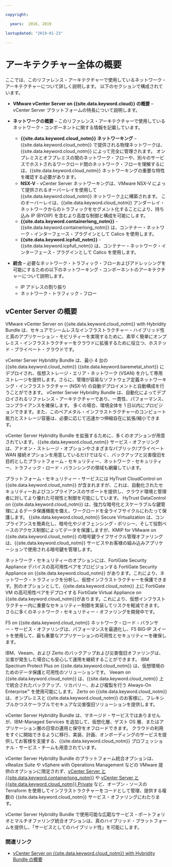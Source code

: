 ```yaml
---

copyright:

  years:  2016, 2019

lastupdated: "2019-01-23"

---
```


# アーキテクチャー全体の概要

ここでは、このリファレンス・アーキテクチャーで使用しているネットワーク・アーキテクチャーについて詳しく説明します。 以下のセクションで構成されています。
* **VMware vCenter Server on {{site.data.keyword.cloud}} の概要** – vCenter Server プラットフォームの特長について説明します。
* **ネットワークの概要** – このリファレンス・アーキテクチャーで使用しているネットワーク・コンポーネントに関する情報を記載しています。
  - **{{site.data.keyword.cloud_notm}} ネットワーキング** – {{site.data.keyword.cloud_notm}} で提供される物理ネットワークは、{{site.data.keyword.cloud_notm}} によって完全に管理されます。 オンプレミスとオフプレミスの間のネットワーク・フローや、別々のサービスでホストされるワークロード間のネットワーク・フローを理解するには、{{site.data.keyword.cloud_notm}} ネットワーキングの重要な特性を確認する必要があります。
  - **NSX-V** - vCenter Server ネットワーキングは、VMware NSX-V によって提供されるオーバーレイを使用して {{site.data.keyword.cloud_notm}} ネットワーク上に構築されます。 このオーバーレイは、{{site.data.keyword.cloud_notm}} アンダーレイ・ネットワークからのトラフィックをセグメント化することにより、持ち込み IP (BYOIP) を含むより高度な制御と構成を可能にします。
  - **{{site.data.keyword.containerlong_notm}}** - {{site.data.keyword.containerlong_notm}} は、コンテナー・ネットワーク・インターフェース・プラグインとして Calico を使用します。
  - **{{site.data.keyword.icpfull_notm}}** - {{site.data.keyword.icpfull_notm}} は、コンテナー・ネットワーク・インターフェース・プラグインとして Calico を使用します。

* **統合** – 必要なネットワーク・トラフィック・フローおよびアドレッシングを可能にするための以下のネットワーキング・コンポーネントのアーキテクチャーについて説明します。
  - IP アドレスの割り振り
  - ネットワーク・トラフィック・フロー

## vCenter Server の概要

VMware vCenter Server on {{site.data.keyword.cloud_notm}} with Hybridity Bundle は、セキュアでシームレスなインフラストラクチャー・ハイブリッド性と真のアプリケーション・モビリティーを実現するために、素早く簡単にオンプレミス・インフラストラクチャーをクラウドに拡張するために役立つ、ホステッド・プライベート・クラウドです。

vCenter Server Hybridity Bundle は、最小 4 台の {{site.data.keyword.cloud_notm}} {{site.data.keyword.baremetal_short}} にデプロイされ、仮想ストレージ・エリア・ネットワーク (VSAN) を介して専用ストレージを提供します。さらに、管理が容易なソフトウェア定義ネットワーキング・インフラストラクチャー (NSX-V) の自動デプロイメントと自動構成を行うことができます。 vCenter Server Hybridity Bundle は、自動化によってデプロイされるリファレンス・アーキテクチャーであり、一貫性、パフォーマンス、コンプライアンスを確保します。 多くの場合、環境全体を 1 日以内にプロビジョンできます。また、このベアメタル・インフラストラクチャーのコンピュート能力とストレージ容量は、必要に応じて迅速かつ伸縮自在に拡張/縮小できます。

vCenter Server Hybridity Bundle を拡張するために、多くのオプションが用意されています。 {{site.data.keyword.cloud_notm}} サービス・オファリングは、アドオン・ストレージ・オプションやさまざまなパブリック/プライベート WAN 接続オプションを用意しているだけではなく、バックアップと災害復旧を目的としたプラットフォーム・セキュリティー、ネットワーク・セキュリティー、トラフィック・ロード・バランシングの領域も網羅しています。

プラットフォーム・セキュリティー・サービスには HyTrust CloudControl on {{site.data.keyword.cloud_notm}} が含まれますが、これは、自動化されたセキュリティーおよびコンプライアンスのサポートを提供し、クラウド環境と管理者に対してより優れた可視性と制御を可能にしています。 HyTrust DataControl on {{site.data.keyword.cloud_notm}} は、強力な暗号化とスケーラブルな鍵管理によるデータ保護機能を備え、ワークロードを全ライフサイクルにわたって保護します。 {{site.data.keyword.cloud_notm}} Secure Virtualization は、コンプライアンスを簡素化し、暗号化やジオフェンシング・ポリシー、そして役割ベースのアクセス制御によってデータを保護しますが、KMIP for VMware on {{site.data.keyword.cloud_notm}} の暗号鍵ライフサイクル管理オファリングは、{{site.data.keyword.cloud_notm}} サービスやお客様の組み込みアプリケーションで使用される暗号鍵を管理します。

ネットワーク・セキュリティーのオプションには、FortiGate Security Appliance デバイスの高可用性ペアをプロビジョンする FortiGate Security Appliance on {{site.data.keyword.cloud_notm}} があります。これにより、ネットワーク・トラフィックを分析し、仮想インフラストラクチャーを保護できます。別のオプションとして、{{site.data.keyword.cloud_notm}} 上に FortiGate VM の高可用性ペアをデプロイする FortiGate Virtual Appliance on {{site.data.keyword.cloud_notm}}があります。これにより、仮想インフラストラクチャー内に重要なセキュリティー制御を実装してリスクを軽減できます。 さらに多くのネットワーク・セキュリティー・オファリングを開発中です。

F5 on {{site.data.keyword.cloud_notm}} ネットワーク・ロード・バランサー・サービス・オファリングは、パフォーマンスを最適化し、F5 BIG-IP スイートを使用して、最も重要なアプリケーションの可用性とセキュリティーを確保します。

IBM、Veeam、および Zerto のバックアップおよび災害復旧オファリングは、災害が発生した場合にも安心して運用を継続することができます。 IBM Spectrum Protect Plus on {{site.data.keyword.cloud_notm}} は、仮想環境のためのデータ保護と可用性のソリューションです。 Veeam on {{site.data.keyword.cloud_notm}} は、{{site.data.keyword.cloud_notm}} 上で統合されたバックアップ、リカバリー、および複製を行う Always-On Enterprise™ を使用可能にします。 Zerto on {{site.data.keyword.cloud_notm}} は、オンプレミスと {{site.data.keyword.cloud_notm}} のお客様に、フレキシブルかつスケーラブルでセキュアな災害復旧ソリューションを提供します。

vCenter Server Hybridity Bundle は、マネージド・サービスではありませんが、IBM-Managed Services を追加して、仮想化層、ゲスト OS 層、またはアプリケーション層の日常の運用と保守をオフロードできます。 クラウドの利用をすぐに開始できるように移行、実装、計画、オンボーディングのサービスを提供してお客様を支援する、{{site.data.keyword.cloud_notm}} プロフェッショナル・サービス・チームも用意されています。

vCenter Server Hybridity Bundle のプラットフォーム統合オプションは、vRealize Suite や vSphere with Operations Management などの VMware 提供のオプションに限定されず、[vCenter Server と {{site.data.keyword.containerlong_notm}}](/docs/services/vmwaresolutions/archiref/vcsiks/vcsiks-intro.html) や [vCenter Server と {{site.data.keyword.cloud_notm}} Private](/docs/services/vmwaresolutions/archiref/vcsicp/vcsicp-intro.html) など、オープン・ソースの Terraform を使用してインフラストラクチャーをコードとして管理、提供する複数の {{site.data.keyword.cloud_notm}} サービス・オファリングにわたります。

vCenter Server Hybridity Bundle で使用可能な広範なサービス・ポートフォリオとマルチオファリング統合オプションは、真のハイブリッド・プラットフォームを提供し、「サービスとしてのハイブリッド性」を可能にします。

### 関連リンク

* [vCenter Server on {{site.data.keyword.cloud_notm}} with Hybridity Bundle の概要](/docs/services/vmwaresolutions/archiref/vcs/vcs-hybridity-intro.html)

